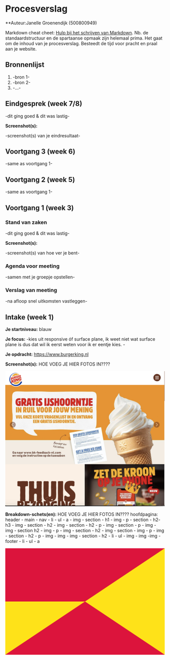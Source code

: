 # Procesverslag
**Auteur:Janelle Groenendijk (500800949)

Markdown cheat cheet: [Hulp bij het schrijven van Markdown](https://github.com/adam-p/markdown-here/wiki/Markdown-Cheatsheet). Nb. de standaardstructuur en de spartaanse opmaak zijn helemaal prima. Het gaat om de inhoud van je procesverslag. Besteedt de tijd voor pracht en praal aan je website.



## Bronnenlijst
1. -bron 1-
2. -bron 2-
3. -...-



## Eindgesprek (week 7/8)

-dit ging goed & dit was lastig-

**Screenshot(s):**

-screenshot(s) van je eindresultaat-



## Voortgang 3 (week 6)

-same as voortgang 1-



## Voortgang 2 (week 5)

-same as voortgang 1-



## Voortgang 1 (week 3)

### Stand van zaken

-dit ging goed & dit was lastig-

**Screenshot(s):**

-screenshot(s) van hoe ver je bent-

### Agenda voor meeting

-samen met je groepje opstellen-

### Verslag van meeting

-na afloop snel uitkomsten vastleggen-



## Intake (week 1)

**Je startniveau:** blauw

**Je focus:** -kies uit responsive óf surface plane, ik weet niet wat surface plane is dus dat wil ik eerst weten voor ik er eentje kies. -

**Je opdracht:** https://www.burgerking.nl 

**Screenshot(s):** HOE VOEG JE HIER FOTOS IN????

![screenshot(s) die een goed beeld geven van de website die je gaat maken](images/burgerking1.png)

**Breakdown-schets(en):** HOE VOEG JE HIER FOTOS IN????
hoofdpagina: header - main - nav - li - ul - a - img - section - h1 - img - p - section - h2- h3 - img - section - h2 - img - section - h2 - p - img - section - p - img - img - section h2 - img - p - img - section - h2 - img - section - img - p - img - section - h2 - p - img - img - img - section - h2 - li - ul - img - img -img - footer - li - ul - a 

![-voorlopige breakdownschets(en) van een of beide pagina's van de site die je gaat maken-](images/dummy-image.svg)
